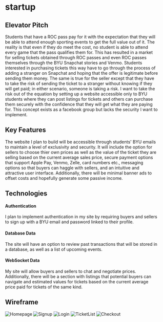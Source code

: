 # startup
## Elevator Pitch
Students that have a ROC pass pay for it with the expectation that they will be able to attend enough sporting events to get the full value out of it. The reality is that even if they do meet the cost, no student is able to attend every game that the pass qualifies them for. This has resulted in a market for selling tickets obtained through ROC passes and even ROC passes themselves through the BYU Snapchat stories and Venmo. Students interested in purchasing tickets this way have to go through the process of adding a stranger on Snapchat and hoping that the offer is legitimate before sending them money. The same is true for the seller except that they have to take the risk of sending the ticket to a stranger without knowing if they will get paid; in either scenario, someone is taking a risk. I want to take the risk out of the equation by setting up a website accessible only to BYU students where they can post listings for tickets and others can purchase them securely with the confidence that they will get what they are paying for. This concept exists as a facebook group but lacks the security I want to implement. 
## Key Features
The website I plan to build will be accessible through students' BYU emails to maintain a level of exclusivity and security. It will include the option for sellers to choose thier own prices as well as the value of the ticket they are selling based on the current average sales price, secure payment options that support Apple Pay, Venmo, Zelle, card numbers etc., messaging options so that buyers can haggle with sellers, and an intuitive and attractive user interface. Additionally, there will be minimal banner ads to offset costs and hopefully generate some passive income. 
##  Technologies
#### Authentication
I plan to implement authentication in my site by requiring buyers and sellers to sign up with a BYU email and password linked to their profile.
#### Database Data
The site will have an option to review past transactions that will be stored in a database, as well as a list of upcoming events. 
#### WebSocket Data
My site will allow buyers and sellers to chat and negotiate prices. Additionally, there will be a section with listings that potential buyers can navigate and estimated values for tickets based on the current average price paid for tickets of the same kind. 
## Wireframe
![Homepage](https://github.com/zach4ster/startup/assets/156482224/d50228d2-3b32-427c-9952-a23d21281266)
![Signup](https://github.com/zach4ster/startup/assets/156482224/4fb0644d-dbeb-42d2-b4c9-9b2ff5417fd6)
![Login](https://github.com/zach4ster/startup/assets/156482224/48c3ba7f-3786-4c66-a8e2-147150f98cd6)
![TicketList](https://github.com/zach4ster/startup/assets/156482224/0b515287-4053-4318-ae8d-bc03938c6270)
![Checkout](https://github.com/zach4ster/startup/assets/156482224/3211c4d8-e906-4ca2-b9b4-b901914e336f)
